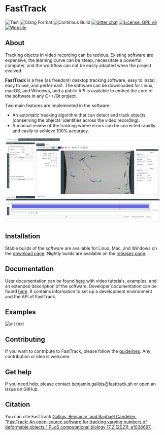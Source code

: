 # FastTrack

 ![Test](https://github.com/bgallois/FastTrack/workflows/Tests/badge.svg) ![Clang Format](https://github.com/bgallois/FastTrack/workflows/Clang%20Format/badge.svg) ![Continous Build](https://github.com/bgallois/FastTrack/workflows/Continous%20Builds/badge.svg) [![Gitter chat](https://badges.gitter.im/gitterHQ/gitter.png)](https://gitter.im/fasttracksh) [![License: GPL v3](https://img.shields.io/badge/License-GPLv3-blue.svg)](https://www.gnu.org/licenses/gpl-3.0) [![Website](https://img.shields.io/website?down_color=red&down_message=offline&style=plastic&up_color=green&up_message=online&url=http%3A%2F%2Fwww.fasttrack.sh)](http://www.fasttrack.sh)

## About

Tracking objects in video recording can be tedious. Existing software are expensive, the learning curve can be steep, necessitate a powerful computer, and the workflow can not be easily adapted when the project evolved.

**FastTrack** is a free (as freedom) desktop tracking software, easy to install, easy to use, and performant. The software can be downloaded for Linux, macOS, and Windows, and a public API is available to embed the core of the software in any C++/Qt project.

Two main features are implemented in the software:
* An automatic tracking algorithm that can detect and track objects (conserving the objects' identities across the video recording).
* A manual review of the tracking where errors can be corrected rapidly and easily to achieve 100% accuracy.

![alt text](docs/user/assets/readme.png)

## Installation

Stable builds of the software are available for Linux, Mac, and Windows on the [download page](https://www.fasttrack.sh/docs/installation/). Nightly builds are available on the [releases page](https://github.com/bgallois/FastTrack/releases).

## Documentation

User documentation can be found [here](http://www.fasttrack.sh/UserManual/docs/intro.html) with video tutorials, examples, and an extended description of the software.
Developer documentation can be found [here](http://www.fasttrack.sh/API/index.html). It contains information to set up a development environment and the API of FastTrack.

## Examples
![alt text](docs/user/assets/example.gif)

## Contributing

If you want to contribute to FastTrack, please follow the [guidelines](contributing.md). Any contribution or idea is welcome.

## Get help

If you need help, please contact benjamin.gallois@fasttrack.sh or open an issue on GitHub.

## Citation

You can cite FastTrack [Gallois, Benjamin, and Raphaël Candelier. "FastTrack: An open-source software for tracking varying numbers of deformable objects." PLoS computational biology 17.2 (2021): e1008697.](https://journals.plos.org/ploscompbiol/article?id=10.1371/journal.pcbi.1008697).
